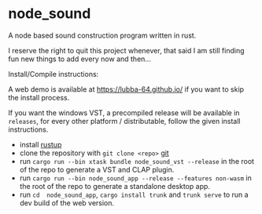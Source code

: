 # node_sound

A node based sound construction program written in rust.

I reserve the right to quit this project whenever, that said I am still finding fun new things to add every now and then...

Install/Compile instructions:

A web demo is available at https://lubba-64.github.io/ if you want to skip the install process.

If you want the windows VST, a precompiled release will be available in `releases`, for every other platform / distributable, follow the given install instructions.

 - install [rustup](https://www.rust-lang.org/tools/install)
 - clone the repository with `git clone <repo>` [git](https://git-scm.com/downloads)
 - run `cargo run --bin xtask bundle node_sound_vst --release` in the root of the repo to generate a VST and CLAP plugin.
 - run `cargo run --bin node_sound_app --release --features non-wasm` in the root of the repo to generate a standalone desktop app.
 - run `cd  node_sound_app`, `cargo install trunk` and `trunk serve` to run a dev build of the web version.


